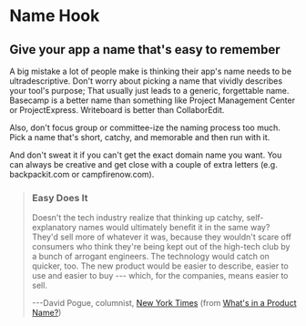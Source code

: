 Name Hook
=========

Give your app a name that's easy to remember
---------------------------------------------

A big mistake a lot of people make is thinking their app's name needs
to be ultradescriptive. Don't worry about picking a name that vividly
describes your tool's purpose; That usually just leads to a generic,
forgettable name. Basecamp is a better name than something like Project
Management Center or ProjectExpress. Writeboard is better than
CollaborEdit.

Also, don't focus group or committee-ize the naming process too much.
Pick a name that's short, catchy, and memorable and then run with it.

And don't sweat it if you can't get the exact domain name you want.
You can always be creative and get close with a couple of extra letters
(e.g. backpackit.com or campfirenow.com).

> ### Easy Does It
> 
> Doesn't the tech industry realize that thinking up catchy,
> self-explanatory names would ultimately benefit it in the same way?
> They'd sell more of whatever it was, because they wouldn't scare off
> consumers who think they're being kept out of the high-tech club by a
> bunch of arrogant engineers. The technology would catch on quicker, too.
> The new product would be easier to describe, easier to use and easier to
> buy --- which, for the companies, means easier to sell.
> 
> ---David Pogue, columnist, [New York Times](http://nytimes.com/) (from [What's in a Product Name?](http://blogs.zdnet.com/Research/?p=215&part=rss&tag=feed&subj=zdblog))
